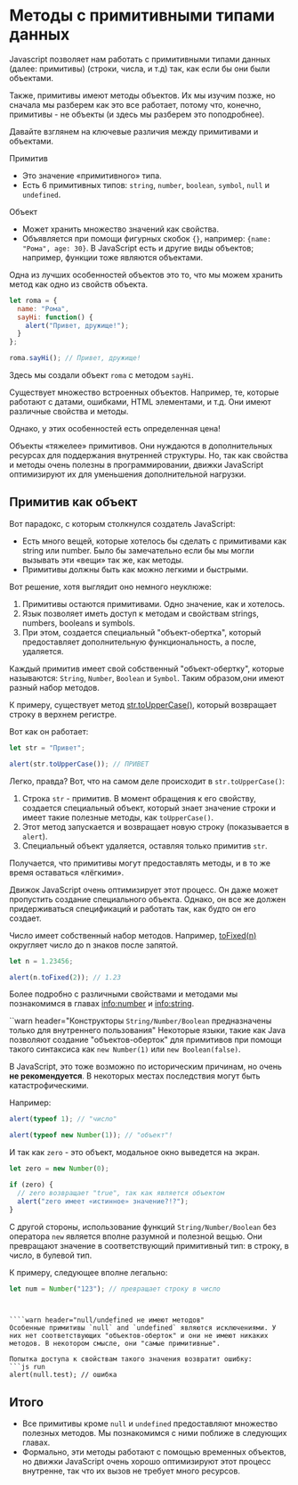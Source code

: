 # Методы с примитивными типами данных

Javascript позволяет нам работать с примитивными типами данных (далее: примитивы) (строки, числа, и т.д) так, как если бы они были объектами.

Также, примитивы имеют методы объектов. Их мы изучим позже, но сначала мы разберем как это все работает, потому что, конечно, примитивы - не объекты (и здесь мы разберем это поподробнее).

Давайте взглянем на ключевые различия между примитивами и объектами.

Примитив

- Это значение «примитивного» типа.
- Есть 6 примитивных типов: `string`, `number`, `boolean`, `symbol`, `null` и `undefined`.

Объект

- Может хранить множество значений как свойства.
- Объявляется при помощи фигурных скобок `{}`, например: `{name: "Рома", age: 30}`. В JavaScript есть и другие виды объектов; например, функции тоже являются объектами.

Одна из лучших особенностей объектов это то, что мы можем хранить метод как одно из свойств объекта.

```js run
let roma = {
  name: "Рома",
  sayHi: function() {
    alert("Привет, дружище!");
  }
};

roma.sayHi(); // Привет, дружище!
```

Здесь мы создали объект `roma` с методом `sayHi`.

Существует множество встроенных объектов. Например, те, которые работают с датами, ошибками, HTML элементами, и т.д. Они имеют различные свойства и методы.

Однако, у этих особенностей есть определенная цена!

Объекты «тяжелее» примитивов. Они нуждаются в дополнительных ресурсах для поддержания внутренней структуры. Но, так как свойства и методы очень полезны в программировании, движки JavaScript оптимизируют их для уменьшения дополнительной нагрузки.

## Примитив как объект

Вот парадокс, с которым столкнулся создатель JavaScript:

- Есть много вещей, которые хотелось бы сделать с примитивами как string или number. Было бы замечательно если бы мы могли вызывать эти «вещи» так же, как методы.
- Примитивы должны быть как можно легкими и быстрыми.

Вот решение, хотя выглядит оно немного неуклюже:

1. Примитивы остаются примитивами. Одно значение, как и хотелось.
2. Язык позволяет иметь доступ к методам и свойствам strings, numbers, booleans и symbols.
3. При этом, создается специальный "объект-обертка", который предоставляет дополнительную функциональность, а после, удаляется.

Каждый примитив имеет свой собственный "объект-обертку", которые называются: `String`, `Number`, `Boolean` и `Symbol`. Таким образом,они имеют разный набор методов.

К примеру, существует метод [str.toUpperCase()](https://developer.mozilla.org/en/docs/Web/JavaScript/Reference/Global_Objects/String/toUpperCase), который возвращает cтроку в верхнем регистре.

Вот как он работает:

```js run
let str = "Привет";

alert(str.toUpperCase()); // ПРИВЕТ
```

Легко, правда? Вот, что на самом деле происходит в `str.toUpperCase()`:

1. Строка `str` - примитив. В момент обращения к его свойству, создается специальный объект, который знает значение строки и имеет такие полезные методы, как `toUpperCase()`.
2. Этот метод запускается и возвращает новую строку (показывается в `alert`).
3. Специальный объект удаляется, оставляя только примитив `str`.

Получается, что примитивы могут предоставлять методы, и в то же время оставаться «лёгкими».

Движок JavaScript очень оптимизирует этот процесс. Он даже может пропустить создание специального объекта. Однако, он все же должен придерживаться спецификаций и работать так, как будто он его создает.

Число имеет собственный набор методов. Например, [toFixed(n)](https://developer.mozilla.org/en-US/docs/Web/JavaScript/Reference/Global_Objects/Number/toFixed) округляет число до n знаков после запятой.

```js run
let n = 1.23456;

alert(n.toFixed(2)); // 1.23
```

Более подробно с различными свойствами и методами мы познакомимся в главах <info:number> и <info:string>.

``warn header="Конструкторы `String/Number/Boolean` предназначены только для внутреннего пользования"
Некоторые языки, такие как Java позволяют создание "объектов-оберток" для примитивов при помощи такого синтаксиса как `new Number(1)` или `new Boolean(false)`.

В JavaScript, это тоже возможно по историческим причинам, но очень **не рекомендуется**. В некоторых местах последствия могут быть катастрофическими.

Например:

```js run
alert(typeof 1); // "число"

alert(typeof new Number(1)); // "объект"!
```

И так как `zero` - это объект, модальное окно выведется на экран.

```js run
let zero = new Number(0);

if (zero) {
  // zero возвращает "true", так как является объектом
  alert("zero имеет «истинное» значение?!?");
}
```

С другой стороны, использование функций `String/Number/Boolean` без оператора `new` является вполне разумной и полезной вещью. Они превращают значение в соответствующий примитивный тип: в строку, в число, в булевой тип.

К примеру, следующее вполне легально:

```js
let num = Number("123"); // превращает строку в число
```

`````


````warn header="null/undefined не имеют методов"
Особенные примитивы `null` and `undefined` являются исключениями. У них нет соответствующих "объектов-оберток" и они не имеют никаких методов. В некотором смысле, они "самые примитивные".

Попытка доступа к свойствам такого значения возвратит ошибку:
```js run
alert(null.test); // ошибка
`````

## Итого

- Все примитивы кроме `null` и `undefined` предоставляют множество полезных методов. Мы познакомимся с ними поближе в следующих главах.
- Формально, эти методы работают с помощью временных объектов, но движки JavaScript очень хорошо оптимизируют этот процесс внутренне, так что их вызов не требует много ресурсов.
